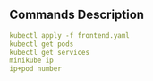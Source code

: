 ## Commands Description
```yaml
kubectl apply -f frontend.yaml
kubectl get pods
kubectl get services
minikube ip
ip+pod number

```